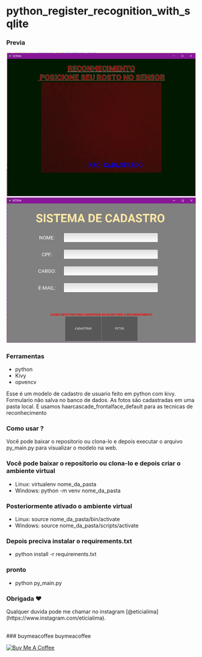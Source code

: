 # python_register_recognition_with_sqlite 
 
### Previa
 
<img src="demo.png?raw=true"/>
<img src="demo2.png?raw=true"/>

### Ferramentas
* python
* Kivy
* opvencv 

<p>Esse é um modelo de cadastro de usuario feito em python com kivy. Formulario não salva no banco de dados. As fotos são cadastradas em uma pasta local. E usamos haarcascade_frontalface_default para as tecnicas de reconhecimento</p> 

### Como usar ? 
<p> Você pode baixar o repositorio ou clona-lo e depois executar o arquivo py_main.py para visualizar o modelo na web.</P> 

### Você pode baixar o repositorio ou clona-lo e depois criar o ambiente virtual 
* Linux: virtualenv nome_da_pasta
* Windows: python -m venv nome_da_pasta

### Posteriormente ativado o ambiente virtual 
* Linux: source nome_da_pasta/bin/activate
* Windows: source nome_da_pasta/scripts/activate 

### Depois preciva instalar o requirements.txt
* python install -r requirements.txt

### pronto 
* python py_main.py

### Obrigada ❤️
<p>Qualquer duvida pode me chamar no instagram [@eticialima](https://www.instagram.com/eticialima).</p> 
<br> 
###  buymeacoffee buymeacoffee
 
<a  href="https://www.buymeacoffee.com/leticialima" target="_blank"><img  src="https://cdn.buymeacoffee.com/buttons/default-red.png" alt="Buy Me A Coffee" height="40" width="170" ></a>
</p><br> 
 
